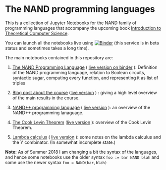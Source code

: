 # The NAND programming languages

This is a collection of Jupyter Notebooks for the NAND family of programming languages that accompany the upcoming book [Introduction to Theoretical Computer Science](http://introtcs.org).

You can launch all the notebooks live using [![Binder](https://mybinder.org/badge.svg)](https://mybinder.org/v2/gh/boazbk/nandnotebooks/master) (this service is in beta status and sometimes takes a long time).

The main notebooks contained in this repository are:

1. [The NAND Programming Language](https://github.com/boazbk/nandnotebooks/blob/master/NAND%20programming%20language.ipynb)  (   [live version on binder](https://hub.mybinder.org/user/boazbk-nandnotebooks-221ipnov/notebooks/NAND%20programming%20language.ipynb) ): Definition of the NAND programming language, relation to Boolean circuits, syntactic sugar, computing every function, and representing it as list of triples

2. [Blog post about the course](https://github.com/boazbk/nandnotebooks/blob/master/blog.ipynb) ([live version](https://hub.mybinder.org/user/boazbk-nandnotebooks-xr4gjzpi/notebooks/blog.ipynb) ) : giving a high level overview of the main results in the course.

3. [NAND++ programming language](https://github.com/boazbk/nandnotebooks/blob/master/NANDpp_overview.ipynb) ( [live version](https://hub.mybinder.org/user/boazbk-nandnotebooks-xr4gjzpi/notebooks/NANDpp_overview.ipynb
) ): an overview of the NAND++ programming lanaguage.





4. [The Cook Levin Theorem](https://github.com/boazbk/nandnotebooks/blob/master/Cook_Levin.ipynb) ([live version](https://hub.mybinder.org/user/boazbk-nandnotebooks-xr4gjzpi/notebooks/Cook_Levin.ipynb)  ): overview of the Cook Levin Theorem.

5. [Lambda calculus](https://github.com/boazbk/nandnotebooks/blob/master/lambda.ipynb)   ( [live version](https://hub.mybinder.org/user/boazbk-nandnotebooks-xr4gjzpi/notebooks/lambda.ipynb) ): some notes on the lambda calculus and the Y combinator. (In somewhat incomplete state.)

__Note:__ As of Summer 2018 I am changing a bit the syntax of the languages, and hence some notebooks use the older syntax `foo := bar NAND blah` and some use the newer syntax `foo = NAND(bar,blah)`
